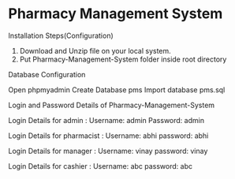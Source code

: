 # Pharmacy Management System
Installation Steps(Configuration)
1. Download and Unzip file on your local system.
2. Put Pharmacy-Management-System folder inside root directory

Database Configuration

Open phpmyadmin
Create Database pms
Import database pms.sql

Login and Password Details of Pharmacy-Management-System

Login Details for admin : 
      Username: admin
      Password: admin

Login Details for pharmacist :
      Username: abhi
      password: abhi

Login Details for manager :
      Username: vinay
      password: vinay
      
Login Details for cashier :
      Username: abc
      password: abc
